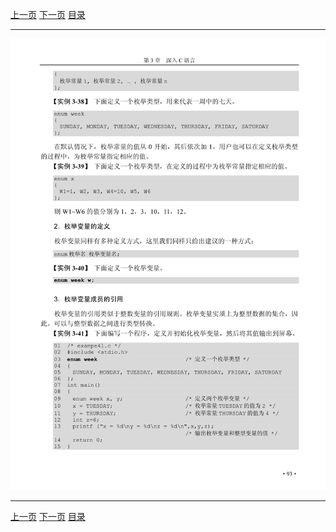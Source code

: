 [上一页](105.md) [下一页](107.md) [目录](../README.md)

***

![106](../images/106.png)

***

[上一页](105.md) [下一页](107.md) [目录](../README.md)
